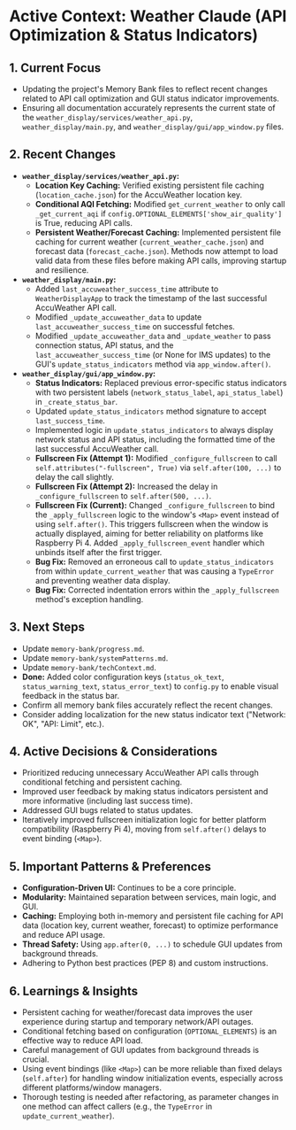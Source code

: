 # Active Context: Weather Claude (API Optimization & Status Indicators)

## 1. Current Focus

- Updating the project's Memory Bank files to reflect recent changes related to API call optimization and GUI status indicator improvements.
- Ensuring all documentation accurately represents the current state of the `weather_display/services/weather_api.py`, `weather_display/main.py`, and `weather_display/gui/app_window.py` files.

## 2. Recent Changes

- **`weather_display/services/weather_api.py`:**
    - **Location Key Caching:** Verified existing persistent file caching (`location_cache.json`) for the AccuWeather location key.
    - **Conditional AQI Fetching:** Modified `get_current_weather` to only call `_get_current_aqi` if `config.OPTIONAL_ELEMENTS['show_air_quality']` is True, reducing API calls.
    - **Persistent Weather/Forecast Caching:** Implemented persistent file caching for current weather (`current_weather_cache.json`) and forecast data (`forecast_cache.json`). Methods now attempt to load valid data from these files before making API calls, improving startup and resilience.
- **`weather_display/main.py`:**
    - Added `last_accuweather_success_time` attribute to `WeatherDisplayApp` to track the timestamp of the last successful AccuWeather API call.
    - Modified `_update_accuweather_data` to update `last_accuweather_success_time` on successful fetches.
    - Modified `_update_accuweather_data` and `_update_weather` to pass connection status, API status, and the `last_accuweather_success_time` (or None for IMS updates) to the GUI's `update_status_indicators` method via `app_window.after()`.
- **`weather_display/gui/app_window.py`:**
    - **Status Indicators:** Replaced previous error-specific status indicators with two persistent labels (`network_status_label`, `api_status_label`) in `_create_status_bar`.
    - Updated `update_status_indicators` method signature to accept `last_success_time`.
    - Implemented logic in `update_status_indicators` to always display network status and API status, including the formatted time of the last successful AccuWeather call.
    - **Fullscreen Fix (Attempt 1):** Modified `_configure_fullscreen` to call `self.attributes("-fullscreen", True)` via `self.after(100, ...)` to delay the call slightly.
    - **Fullscreen Fix (Attempt 2):** Increased the delay in `_configure_fullscreen` to `self.after(500, ...)`.
    - **Fullscreen Fix (Current):** Changed `_configure_fullscreen` to bind the `_apply_fullscreen` logic to the window's `<Map>` event instead of using `self.after()`. This triggers fullscreen when the window is actually displayed, aiming for better reliability on platforms like Raspberry Pi 4. Added `_apply_fullscreen_event` handler which unbinds itself after the first trigger.
    - **Bug Fix:** Removed an erroneous call to `update_status_indicators` from within `update_current_weather` that was causing a `TypeError` and preventing weather data display.
    - **Bug Fix:** Corrected indentation errors within the `_apply_fullscreen` method's exception handling.

## 3. Next Steps

- Update `memory-bank/progress.md`.
- Update `memory-bank/systemPatterns.md`.
- Update `memory-bank/techContext.md`.
- **Done:** Added color configuration keys (`status_ok_text`, `status_warning_text`, `status_error_text`) to `config.py` to enable visual feedback in the status bar.
- Confirm all memory bank files accurately reflect the recent changes.
- Consider adding localization for the new status indicator text ("Network: OK", "API: Limit", etc.).

## 4. Active Decisions & Considerations

- Prioritized reducing unnecessary AccuWeather API calls through conditional fetching and persistent caching.
- Improved user feedback by making status indicators persistent and more informative (including last success time).
- Addressed GUI bugs related to status updates.
- Iteratively improved fullscreen initialization logic for better platform compatibility (Raspberry Pi 4), moving from `self.after()` delays to event binding (`<Map>`).

## 5. Important Patterns & Preferences

- **Configuration-Driven UI:** Continues to be a core principle.
- **Modularity:** Maintained separation between services, main logic, and GUI.
- **Caching:** Employing both in-memory and persistent file caching for API data (location key, current weather, forecast) to optimize performance and reduce API usage.
- **Thread Safety:** Using `app.after(0, ...)` to schedule GUI updates from background threads.
- Adhering to Python best practices (PEP 8) and custom instructions.

## 6. Learnings & Insights

- Persistent caching for weather/forecast data improves the user experience during startup and temporary network/API outages.
- Conditional fetching based on configuration (`OPTIONAL_ELEMENTS`) is an effective way to reduce API load.
- Careful management of GUI updates from background threads is crucial.
- Using event bindings (like `<Map>`) can be more reliable than fixed delays (`self.after`) for handling window initialization events, especially across different platforms/window managers.
- Thorough testing is needed after refactoring, as parameter changes in one method can affect callers (e.g., the `TypeError` in `update_current_weather`).
